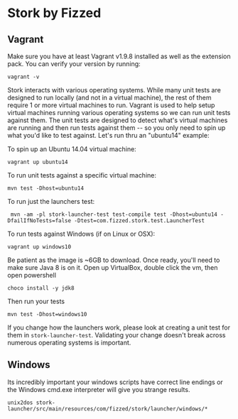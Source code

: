 Stork by Fizzed
===============

## Vagrant

Make sure you have at least Vagrant v1.9.8 installed as well as the extension pack. 
You can verify your version by running:

    vagrant -v

Stork interacts with various operating systems.  While many unit tests are designed
to run locally (and not in a virtual machine), the rest of them require 1 or
more virtual machines to run. Vagrant is used to help setup virtual machines running
various operating systems so we can run unit tests against them.  The unit tests
are designed to detect what's virtual machines are running and then run tests
against them -- so you only need to spin up what you'd like to test against. 
Let's run thru an "ubuntu14" example:

To spin up an Ubuntu 14.04 virtual machine:

    vagrant up ubuntu14

To run unit tests against a specific virtual machine:

    mvn test -Dhost=ubuntu14

To run just the launchers test:

     mvn -am -pl stork-launcher-test test-compile test -Dhost=ubuntu14 -DfailIfNoTests=false -Dtest=com.fizzed.stork.test.LauncherTest

To run tests against Windows (if on Linux or OSX):

    vagrant up windows10

Be patient as the image is ~6GB to download.  Once ready, you'll need to make
sure Java 8 is on it.  Open up VirtualBox, double click the vm, then open powershell

    choco install -y jdk8

Then run your tests

    mvn test -Dhost=windows10

If you change how the launchers work, please look at creating a unit test for
them in `stork-launcher-test`.  Validating your change doesn't break across
numerous operating systems is important.

## Windows

Its incredibly important your windows scripts have correct line endings or
the Windows cmd.exe interpreter will give you strange results.

    unix2dos stork-launcher/src/main/resources/com/fizzed/stork/launcher/windows/*
